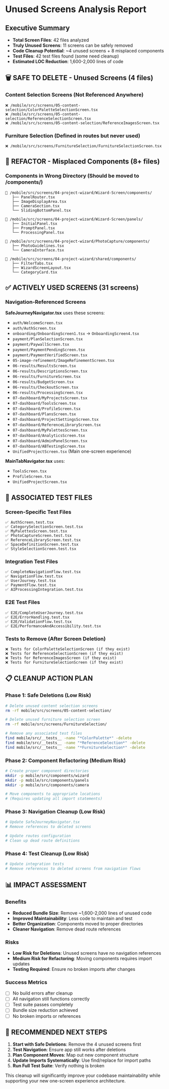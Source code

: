 # Unused Screens Analysis Report

## Executive Summary

- **Total Screen Files**: 42 files analyzed
- **Truly Unused Screens**: 11 screens can be safely removed
- **Code Cleanup Potential**: ~4 unused screens + 8 misplaced components
- **Test Files**: 42 test files found (some need cleanup)
- **Estimated LOC Reduction**: 1,600-2,000 lines of code

## 🗑️ SAFE TO DELETE - Unused Screens (4 files)

### Content Selection Screens (Not Referenced Anywhere)
```
❌ /mobile/src/screens/05-content-selection/ColorPaletteSelectionScreen.tsx
❌ /mobile/src/screens/05-content-selection/ReferenceSelectionScreen.tsx  
❌ /mobile/src/screens/05-content-selection/ReferenceImagesScreen.tsx
```

### Furniture Selection (Defined in routes but never used)
```
❌ /mobile/src/screens/FurnitureSelection/FurnitureSelectionScreen.tsx
```

## 🔧 REFACTOR - Misplaced Components (8+ files)

### Components in Wrong Directory (Should be moved to /components/)
```
📁 /mobile/src/screens/04-project-wizard/Wizard-Screen/components/
   ├── PanelRouter.tsx
   ├── ImageDisplayArea.tsx  
   ├── CameraSection.tsx
   └── SlidingBottomPanel.tsx

📁 /mobile/src/screens/04-project-wizard/Wizard-Screen/panels/
   ├── InitialPanel.tsx
   ├── PromptPanel.tsx
   └── ProcessingPanel.tsx

📁 /mobile/src/screens/04-project-wizard/PhotoCapture/components/
   ├── PhotoGuidelines.tsx
   └── CameraInterface.tsx

📁 /mobile/src/screens/04-project-wizard/shared/components/
   ├── FilterTabs.tsx
   ├── WizardScreenLayout.tsx
   └── CategoryCard.tsx
```

## ✅ ACTIVELY USED SCREENS (31 screens)

### Navigation-Referenced Screens
**SafeJourneyNavigator.tsx** uses these screens:
- `auth/WelcomeScreen.tsx`
- `auth/AuthScreen.tsx`
- `onboarding/OnboardingScreen1.tsx` → `OnboardingScreen4.tsx`
- `payment/PlanSelectionScreen.tsx`
- `payment/PaywallScreen.tsx`  
- `payment/PaymentPendingScreen.tsx`
- `payment/PaymentVerifiedScreen.tsx`
- `05-image-refinement/ImageRefinementScreen.tsx`
- `06-results/ResultsScreen.tsx`
- `06-results/DescriptionsScreen.tsx`
- `06-results/FurnitureScreen.tsx`
- `06-results/BudgetScreen.tsx`
- `06-results/CheckoutScreen.tsx`
- `06-results/ProcessingScreen.tsx`
- `07-dashboard/MyProjectsScreen.tsx`
- `07-dashboard/ToolsScreen.tsx`
- `07-dashboard/ProfileScreen.tsx`
- `07-dashboard/PlansScreen.tsx`
- `07-dashboard/ProjectSettingsScreen.tsx`
- `07-dashboard/ReferenceLibraryScreen.tsx`
- `07-dashboard/MyPalettesScreen.tsx`
- `07-dashboard/AnalyticsScreen.tsx`
- `07-dashboard/AdminPanelScreen.tsx`
- `07-dashboard/ABTestingScreen.tsx`
- `UnifiedProjectScreen.tsx` (Main one-screen experience)

**MainTabNavigator.tsx** uses:
- `ToolsScreen.tsx`
- `ProfileScreen.tsx`
- `UnifiedProjectScreen.tsx`

## 🧪 ASSOCIATED TEST FILES

### Screen-Specific Test Files
```
✅ AuthScreen.test.tsx
✅ CategorySelectionScreen.test.tsx
✅ MyPalettesScreen.test.tsx
✅ PhotoCaptureScreen.test.tsx
✅ ReferenceLibraryScreen.test.tsx
✅ SpaceDefinitionScreen.test.tsx
✅ StyleSelectionScreen.test.tsx
```

### Integration Test Files
```
✅ CompleteNavigationFlow.test.tsx
✅ NavigationFlow.test.tsx
✅ UserJourney.test.tsx
✅ PaymentFlow.test.tsx
✅ AIProcessingIntegration.test.tsx
```

### E2E Test Files
```
✅ E2E/CompleteUserJourney.test.tsx
✅ E2E/ErrorHandling.test.tsx
✅ E2E/ValidationFlow.test.tsx
✅ E2E/PerformanceAndAccessibility.test.tsx
```

### Tests to Remove (After Screen Deletion)
```
❌ Tests for ColorPaletteSelectionScreen (if they exist)
❌ Tests for ReferenceSelectionScreen (if they exist)
❌ Tests for ReferenceImagesScreen (if they exist)
❌ Tests for FurnitureSelectionScreen (if they exist)
```

## 📋 CLEANUP ACTION PLAN

### Phase 1: Safe Deletions (Low Risk)
```bash
# Delete unused content selection screens
rm -rf mobile/src/screens/05-content-selection/

# Delete unused furniture selection screen  
rm -rf mobile/src/screens/FurnitureSelection/

# Remove any associated test files
find mobile/src/__tests__ -name "*ColorPalette*" -delete
find mobile/src/__tests__ -name "*ReferenceSelection*" -delete
find mobile/src/__tests__ -name "*FurnitureSelection*" -delete
```

### Phase 2: Component Refactoring (Medium Risk)
```bash
# Create proper component directories
mkdir -p mobile/src/components/wizard
mkdir -p mobile/src/components/panels
mkdir -p mobile/src/components/camera

# Move components to appropriate locations
# (Requires updating all import statements)
```

### Phase 3: Navigation Cleanup (Low Risk)
```bash
# Update SafeJourneyNavigator.tsx
# Remove references to deleted screens

# Update routes configuration
# Clean up dead route definitions
```

### Phase 4: Test Cleanup (Low Risk)
```bash
# Update integration tests
# Remove references to deleted screens from navigation flows
```

## 📊 IMPACT ASSESSMENT

### Benefits
- **Reduced Bundle Size**: Remove ~1,600-2,000 lines of unused code
- **Improved Maintainability**: Less code to maintain and test
- **Better Organization**: Components moved to proper directories
- **Cleaner Navigation**: Remove dead route references

### Risks
- **Low Risk for Deletions**: Unused screens have no navigation references
- **Medium Risk for Refactoring**: Moving components requires import updates
- **Testing Required**: Ensure no broken imports after changes

### Success Metrics
- [ ] No build errors after cleanup
- [ ] All navigation still functions correctly
- [ ] Test suite passes completely
- [ ] Bundle size reduction achieved
- [ ] No broken imports or references

## 🎯 RECOMMENDED NEXT STEPS

1. **Start with Safe Deletions**: Remove the 4 unused screens first
2. **Test Navigation**: Ensure app still works after deletions
3. **Plan Component Moves**: Map out new component structure
4. **Update Imports Systematically**: Use find/replace for import paths
5. **Run Full Test Suite**: Verify nothing is broken

This cleanup will significantly improve your codebase maintainability while supporting your new one-screen experience architecture.